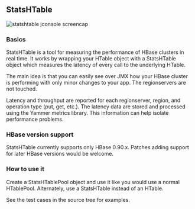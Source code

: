 ## StatsHTable

![statshtable jconsole screencap](https://github.com/urbanairship/statshtable/raw/master/statshtable_screenshot_resized.png)

### Basics
StatsHTable is a tool for measuring the performance of HBase clusters in real time. It works by wrapping your HTable object with a StatsHTable object which measures the latency of every call to the underlying HTable.

The main idea is that you can easily see over JMX how your HBase cluster is performing with only minor changes to your app. The regionservers are not touched. 

Latency and throughput are reported for each regionserver, region, and operation type (put, get, etc.). The latency data are stored and processed using the Yammer metrics library. This information can help isolate performance problems.

### HBase version support
StatsHTable currently supports only HBase 0.90.x. Patches adding support for later HBase versions would be welcome.

### How to use it

Create a StatsHTablePool object and use it like you would use a normal HTablePool. Alternately, use a StatsHTable instead of an HTable.

See the test cases in the source tree for examples.

